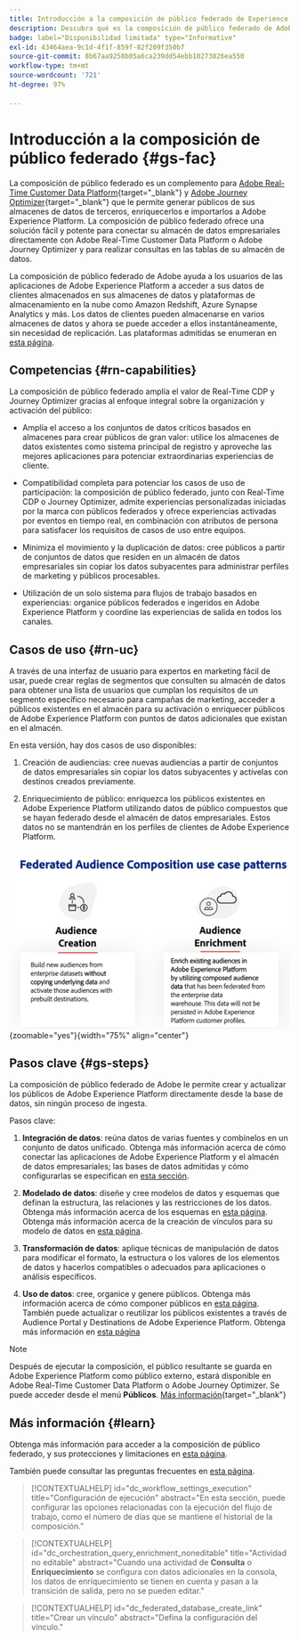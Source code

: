 ```yaml
---
title: Introducción a la composición de público federado de Experience Platform
description: Descubra qué es la composición de público federado de Adobe y cómo utilizarla en Adobe Experience Platform
badge: label="Disponibilidad limitada" type="Informative"
exl-id: 43464aea-9c1d-4f1f-859f-82f209f350b7
source-git-commit: 8b67aa9258b05a6ca239dd54ebb10273826ea550
workflow-type: tm+mt
source-wordcount: '721'
ht-degree: 97%

---
```


# Introducción a la composición de público federado {#gs-fac}

La composición de público federado es un complemento para [Adobe Real-Time Customer Data Platform](https://experienceleague.adobe.com/es/docs/experience-platform/segmentation/home){target="_blank"} y [Adobe Journey Optimizer](https://experienceleague.adobe.com/es/docs/journey-optimizer/using/ajo-home){target="_blank"} que le permite generar públicos de sus almacenes de datos de terceros, enriquecerlos e importarlos a Adobe Experience Platform. La composición de público federado ofrece una solución fácil y potente para conectar su almacén de datos empresariales directamente con Adobe Real-Time Customer Data Platform o Adobe Journey Optimizer y para realizar consultas en las tablas de su almacén de datos.

La composición de público federado de Adobe ayuda a los usuarios de las aplicaciones de Adobe Experience Platform a acceder a sus datos de clientes almacenados en sus almacenes de datos y plataformas de almacenamiento en la nube como Amazon Redshift, Azure Synapse Analytics y más. Los datos de clientes pueden almacenarse en varios almacenes de datos y ahora se puede acceder a ellos instantáneamente, sin necesidad de replicación. Las plataformas admitidas se enumeran en [esta página](../connections/federated-db.md#supported-db).

## Competencias {#rn-capabilities}

La composición de público federado amplía el valor de Real-Time CDP y Journey Optimizer gracias al enfoque integral sobre la organización y activación del público:

* Amplía el acceso a los conjuntos de datos críticos basados en almacenes para crear públicos de gran valor: utilice los almacenes de datos existentes como sistema principal de registro y aproveche las mejores aplicaciones para potenciar extraordinarias experiencias de cliente.

* Compatibilidad completa para potenciar los casos de uso de participación: la composición de público federado, junto con Real-Time CDP o Journey Optimizer, admite experiencias personalizadas iniciadas por la marca con públicos federados y ofrece experiencias activadas por eventos en tiempo real, en combinación con atributos de persona para satisfacer los requisitos de casos de uso entre equipos.

* Minimiza el movimiento y la duplicación de datos: cree públicos a partir de conjuntos de datos que residen en un almacén de datos empresariales sin copiar los datos subyacentes para administrar perfiles de marketing y públicos procesables.

* Utilización de un solo sistema para flujos de trabajo basados en experiencias: organice públicos federados e ingeridos en Adobe Experience Platform y coordine las experiencias de salida en todos los canales.

## Casos de uso {#rn-uc}

A través de una interfaz de usuario para expertos en marketing fácil de usar, puede crear reglas de segmentos que consulten su almacén de datos para obtener una lista de usuarios que cumplan los requisitos de un segmento específico necesario para campañas de marketing, acceder a públicos existentes en el almacén para su activación o enriquecer públicos de Adobe Experience Platform con puntos de datos adicionales que existan en el almacén.

En esta versión, hay dos casos de uso disponibles:

1. Creación de audiencias: cree nuevas audiencias a partir de conjuntos de datos empresariales sin copiar los datos subyacentes y actívelas con destinos creados previamente.

1. Enriquecimiento de público: enriquezca los públicos existentes en Adobe Experience Platform utilizando datos de público compuestos que se hayan federado desde el almacén de datos empresariales. Estos datos no se mantendrán en los perfiles de clientes de Adobe Experience Platform.

![diagrama](assets/fac-use-cases.png){zoomable="yes"}{width="75%" align="center"}

## Pasos clave {#gs-steps}

La composición de público federado de Adobe le permite crear y actualizar los públicos de Adobe Experience Platform directamente desde la base de datos, sin ningún proceso de ingesta.

<!--![diagram](assets/steps-diagram.png){zoomable="yes"}{width="85%" align="center"}-->

Pasos clave:

1. **Integración de datos**: reúna datos de varias fuentes y combínelos en un conjunto de datos unificado. Obtenga más información acerca de cómo conectar las aplicaciones de Adobe Experience Platform y el almacén de datos empresariales; las bases de datos admitidas y cómo configurarlas se especifican en [esta sección](../connections/federated-db.md).

1. **Modelado de datos**: diseñe y cree modelos de datos y esquemas que definan la estructura, las relaciones y las restricciones de los datos. Obtenga más información acerca de los esquemas en [esta página](../customer/schemas.md). Obtenga más información acerca de la creación de vínculos para su modelo de datos en [esta página](../data-management/gs-models.md).

1. **Transformación de datos**: aplique técnicas de manipulación de datos para modificar el formato, la estructura o los valores de los elementos de datos y hacerlos compatibles o adecuados para aplicaciones o análisis específicos.

1. **Uso de datos**: cree, organice y genere públicos. Obtenga más información acerca de cómo componer públicos en [esta página](../compositions/gs-compositions.md). También puede actualizar o reutilizar los públicos existentes a través de Audience Portal y Destinations de Adobe Experience Platform. Obtenga más información en [esta página](../connections/destinations.md)

>[!NOTE]
>
>Después de ejecutar la composición, el público resultante se guarda en Adobe Experience Platform como público externo, estará disponible en Adobe Real-Time Customer Data Platform o Adobe Journey Optimizer. Se puede acceder desde el menú **Públicos**. [Más información](https://experienceleague.adobe.com/es/docs/experience-platform/segmentation/ui/audience-portal){target="_blank"}

## Más información {#learn}

<!-- Workflow + Workflow activities-->


Obtenga más información para acceder a la composición de público federado, y sus protecciones y limitaciones en [esta página](access-prerequisites.md).

También puede consultar las preguntas frecuentes en [esta página](faq.md).


>[!CONTEXTUALHELP]
>id="dc_workflow_settings_execution"
>title="Configuración de ejecución"
>abstract="En esta sección, puede configurar las opciones relacionadas con la ejecución del flujo de trabajo, como el número de días que se mantiene el historial de la composición."

>[!CONTEXTUALHELP]
>id="dc_orchestration_query_enrichment_noneditable"
>title="Actividad no editable"
>abstract="Cuando una actividad de **Consulta** o **Enriquecimiento** se configura con datos adicionales en la consola, los datos de enriquecimiento se tienen en cuenta y pasan a la transición de salida, pero no se pueden editar."

<!-- Create a link -->

>[!CONTEXTUALHELP]
>id="dc_federated_database_create_link"
>title="Crear un vínculo"
>abstract="Defina la configuración del vínculo."
